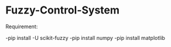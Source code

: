 # Fuzzy-Control-System

Requirement:

-pip install -U scikit-fuzzy
-pip install numpy
-pip install matplotlib
